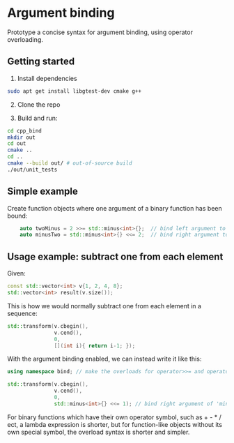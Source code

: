 # Argument binding

Prototype a concise syntax for argument binding, using operator overloading.

## Getting started

1. Install dependencies
```bash
sudo apt get install libgtest-dev cmake g++
```

2. Clone the repo

3. Build and run:
```bash
cd cpp_bind
mkdir out
cd out
cmake ..
cd ..
cmake --build out/ # out-of-source build
./out/unit_tests
```

## Simple example

Create function objects where one argument of a binary function has been bound:

```cpp
    auto twoMinus = 2 >>= std::minus<int>{};  // bind left argument to 2
    auto minusTwo = std::minus<int>{} <<= 2;  // bind right argument to 2
```

## Usage example: subtract one from each element

Given:
```cpp
const std::vector<int> v{1, 2, 4, 8};
std::vector<int> result(v.size());
```

This is how we would normally subtract one from each element in a sequence:
```cpp
std::transform(v.cbegin(),
               v.cend(),
               0,
               [](int i){ return i-1; });
```

With the argument binding enabled, we can instead write it like this:
```cpp
using namespace bind; // make the overloads for operator>>= and operator<<= available

std::transform(v.cbegin(),
               v.cend(),
               0,
               std::minus<int>{} <<= 1); // bind right argument of 'minus' to equal 1
```

For binary functions which have their own operator symbol, such as + - * / ect, a lambda expression is shorter, but for
function-like objects without its own special symbol, the overload syntax is shorter and simpler.
